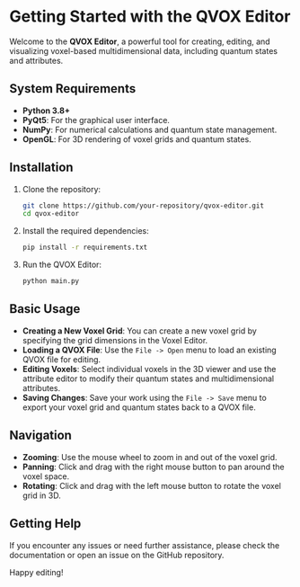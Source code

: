 
# Getting Started with the QVOX Editor

Welcome to the **QVOX Editor**, a powerful tool for creating, editing, and visualizing voxel-based multidimensional data, including quantum states and attributes.

## System Requirements
- **Python 3.8+**
- **PyQt5**: For the graphical user interface.
- **NumPy**: For numerical calculations and quantum state management.
- **OpenGL**: For 3D rendering of voxel grids and quantum states.

## Installation

1. Clone the repository:
   ```bash
   git clone https://github.com/your-repository/qvox-editor.git
   cd qvox-editor
   ```

2. Install the required dependencies:
   ```bash
   pip install -r requirements.txt
   ```

3. Run the QVOX Editor:
   ```bash
   python main.py
   ```

## Basic Usage

- **Creating a New Voxel Grid**: You can create a new voxel grid by specifying the grid dimensions in the Voxel Editor.
- **Loading a QVOX File**: Use the `File -> Open` menu to load an existing QVOX file for editing.
- **Editing Voxels**: Select individual voxels in the 3D viewer and use the attribute editor to modify their quantum states and multidimensional attributes.
- **Saving Changes**: Save your work using the `File -> Save` menu to export your voxel grid and quantum states back to a QVOX file.

## Navigation

- **Zooming**: Use the mouse wheel to zoom in and out of the voxel grid.
- **Panning**: Click and drag with the right mouse button to pan around the voxel space.
- **Rotating**: Click and drag with the left mouse button to rotate the voxel grid in 3D.

## Getting Help

If you encounter any issues or need further assistance, please check the documentation or open an issue on the GitHub repository.

Happy editing!


